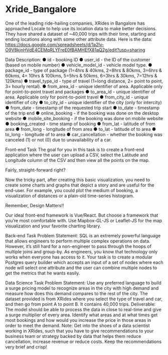 # Xride_Bangalore
One of the leading ride-hailing companies, XRides in Bangalore has approached Locale to help use its location data to make better decisions. They have shared a dataset of ~40,000 trips with their time, starting and ending locations along with some other attribute data. Here is the data: https://docs.google.com/spreadsheets/d/1a2lv-O9V8kjnHVdE4CEMqRLYFreE0fBAMHEfX81aQ2g/edit?usp=sharing

Data Description:
●	id - booking ID
●	user_id - the ID of the customer (based on mobile number)
●	vehicle_model_id - vehicle model type.
●	package_id - type of package (1=4hrs & 40kms, 2=8hrs & 80kms, 3=6hrs & 60kms, 4= 10hrs & 100kms, 5=5hrs & 50kms, 6=3hrs & 30kms, 7=12hrs & 120kms)
●	travel_type_id - type of travel (1=long distance, 2= point to point, 3= hourly rental).
●	from_area_id - unique identifier of area. Applicable only for point-to-point travel and packages
●	to_area_id - unique identifier of area. Applicable only for point-to-point travel
●	from_city_id - unique identifier of city
●	to_city_id - unique identifier of the city (only for intercity)
●	from_date - timestamp of the requested trip start
●	to_date - timestamp of the trip end
●	online_booking - if the booking was done on the desktop website
●	mobile_site_booking - if the booking was done on mobile website
●	booking_created - time stamp of booking
●	from_lat - latitude of from area
●	from_long -  longitude of from  area
●	to_lat - latitude of to area
●	to_long - longitude of to area
●	car_cancellation - whether the booking was canceled (1) or not (0) due to unavailability of a car.

Front-end Task
The goal for you in this task is to create a front-end application where the user can upload a CSV, select the Latitude and Longitude column of the CSV and then view all the points on the map.

Fairly, straight-forward right?

Now the tricky part, after creating this basic visualization, you need to create some charts and graphs that depict a story and are useful for the end-user. For example, you could plot the medium of booking, a visualization of distances or a plain-old time-series histogram.

Remember, Design Matters!!

Our ideal front-end framework is Vue/React. But choose a framework that you’re most comfortable with.
Use Mapbox-GL-JS or Leaflet-JS for the map visualization and your favorite charting library.

Back-end Task
Problem Statement:
SQL is an extremely powerful language that allows engineers to perform multiple complex operations on data. However, it’s still hard for a non-engineer to pass through the hoops of multiple joins and group-by. As engineers, you know that technology only works when everyone has access to it. Your task is to create a modular Postgres query builder which accepts an input of a set of nodes where each node will select one attribute and the user can combine multiple nodes to get the metrics that he wants easily.


Data Science Task
Problem Statement:
Use any preferred language to build a surge pricing model to recognize areas in the city with high demand and measure how does this demand compares to the rest of the city. The dataset provided is from XRides where you select the type of travel and car, and then go from point A to point B. It contains 40,000 trips. 
Deliverable:
The model should be able to process the data in close to real-time and give a surge multiplier of every area. Identify what areas and at what times get most bookings and how would you increase the price in those areas in order to meet the demand.
Note: 
Get into the shoes of a data scientist working in XRides, such that you have to give recommendations to your business team or strategy backed by data that helps them reduce cancellation, increase revenue or reduce costs. Keep the recommendations very brief and crisp!
